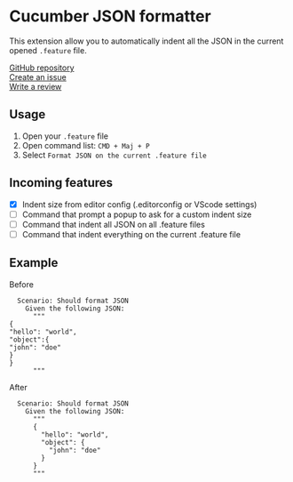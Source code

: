 # Cucumber JSON formatter

This extension allow you to automatically indent all the JSON in the current opened `.feature` file.

[GitHub repository](https://github.com/XavierLeTohic/cucumber-json-formatter)\
[Create an issue](https://github.com/XavierLeTohic/cucumber-json-formatter/issues/new)\
[Write a review](https://marketplace.visualstudio.com/items?itemName=xletohic.cucumber-json-formatter#review-details)

## Usage
1. Open your `.feature` file
2. Open command list: `CMD + Maj + P`
3. Select `Format JSON on the current .feature file`

## Incoming features
- [x] Indent size from editor config (.editorconfig or VScode settings)
- [ ] Command that prompt a popup to ask for a custom indent size
- [ ] Command that indent all JSON on all .feature files
- [ ] Command that indent everything on the current .feature file

## Example

Before
```feature
  Scenario: Should format JSON
    Given the following JSON:
      """
{
"hello": "world",
"object":{
"john": "doe"  
}
}
      """
```

After
```feature
  Scenario: Should format JSON
    Given the following JSON:
      """
      {
        "hello": "world",
        "object": {
          "john": "doe"
        }
      }
      """
```
